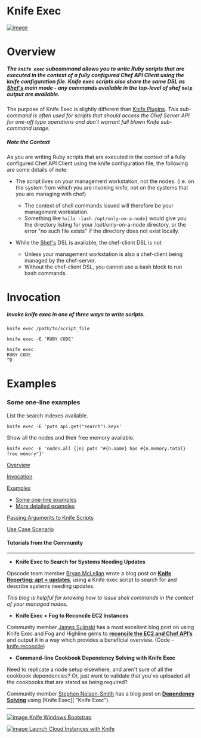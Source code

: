 Knife Exec
==========

[![image](../attachments/thumbnails/8683551/21463220)](http://wiki.opscode.com/download../attachments/8683551/EXEC_avain.png)

Overview
========

##### The `knife exec` subcommand allows you to write Ruby scripts that are executed in the context of a fully configured Chef API Client using the knife configuration file. Knife exec scripts also share the same DSL as [Shef's](Shef.html "Shef") main mode - any commands available in the top-level of shef `help` output are available.

  
 The purpose of Knife Exec is slightly different than [Knife
Plugins](Knife%20Plugins.html "Knife Plugins"). *This sub-command is
often used for scripts that should access the Chef Server API for
one-off type operations and don't warrant full blown Knife sub-command
usage.*

##### Note the Context

As you are writing Ruby scripts that are executed in the context of a
fully configured Chef API Client using the knife configuration file, the
following are some details of note:

-   The script lives on your management workstation, not the nodes.
    (i.e. on the system from which you are invoking knife, not on the
    systems that you are managing with chef)
    -   The context of shell commands issued will therefore be your
        management workstation.
    -   Something like `%x[ls -lash /opt/only-on-a-node]` would give you
        the directory listing for your /opt/only-on-a-node directory, or
        the error "no such file exists" if the directory does not exist
        locally.

-   While the [Shef's](Shef.html "Shef") DSL is available, the
    chef-client DSL is not
    -   Unless your management workstation is also a chef-client being
        managed by the chef-server.
    -   Without the chef-client DSL, you cannot use a bash block to run
        bash commands.

Invocation
==========

##### Invoke knife exec in one of three ways to write scripts.

    knife exec /path/to/script_file

    knife exec -E 'RUBY CODE'

    knife exec
    RUBY CODE
    ^D

Examples
========

### Some one-line examples

List the search indexes available.

    knife exec -E 'puts api.get("search").keys'

Show all the nodes and their free memory available.

    knife exec -E 'nodes.all {|n| puts "#{n.name} has #{n.memory.total} free memory"}'

  

[Overview](#KnifeExec-Overview)

[Invocation](#KnifeExec-Invocation)

[Examples](#KnifeExec-Examples)

-   [Some one-line examples](#KnifeExec-Someonelineexamples)
-   [More detailed examples](#KnifeExec-Moredetailedexamples)

[Passing Arguments to Knife
Scripts](#KnifeExec-PassingArgumentstoKnifeScripts)

[Use Case Scenario](#KnifeExec-UseCaseScenario)

  

#### Tutorials from the Community

* * * * *

-   **Knife Exec to Search for Systems Needing Updates**

Opscode team member [Bryan
McLellan](http://community.opscode.com/users/btm) wrote a blog post on
**[Knife Reporting: apt +
updates](http://blog.loftninjas.org/2011/01/12/knife-reporting-apt-updates/)**,
using a Knife exec script to search for and describe systems needing
updates.

*This blog is helpful for knowing how to issue shell commands in the
context of your managed nodes.*

-   **Knife Exec + Fog to Reconcile EC2 Instances**

Community member [James
Sulinski](http://community.opscode.com/users/jsulinski) has a most
excellent blog post on using Knife Exec and Fog and Highline gems to
**[reconcile the EC2 and Chef
API’s](http://blog.aegisco.com/index.php/2011/03/30/12/)** and output it
in a way which provides a beneficial overview. (Code -
[knife.reconcile](https://gist.github.com/4fc3931ed8448180ae37))

-   **Command-line Cookbook Dependency Solving with Knife Exec**

Need to replicate a node setup elsewhere, and aren't sure of all the
cookbook dependencies? Or, just want to validate that you've uploaded
all the cookbooks that are stated as being required?

Community member [Stephen
Nelson-Smith](http://community.opscode.com/users/atalanta) has a blog
post on **[Dependency
Solving](http://agilesysadmin.net/chef-dependencies)** using [Knife
Exec]( "Knife Exec").

* * * * *

[![image](../attachments/8683551/21463145.png) Knife Windows
Bootstrap](Knife%20Windows%20Bootstrap.html "Knife Windows Bootstrap")

[![image](../attachments/8683551/21463144.png) Launch Cloud Instances
with
Knife](Launch%20Cloud%20Instances%20with%20Knife.html "Launch Cloud Instances with Knife")

  
  

  
